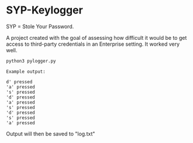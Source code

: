 # SYP-Keylogger
SYP = Stole Your Password. 

A project created with the goal of assessing how difficult it would be to get access to third-party credentials in an Enterprise setting. 
It worked very well.



```bash
python3 pylogger.py
```

```python3 
Example output:

d' pressed
'a' pressed
's' pressed
'd' pressed
'a' pressed
's' pressed
'd' pressed
's' pressed
'a' pressed
```

Output will then be saved to "log.txt"

